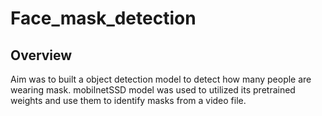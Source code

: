 # Face_mask_detection

## Overview
Aim was to built a object detection model to detect how many people are wearing mask. mobilnetSSD model was used to utilized its pretrained weights and use them to identify masks from a video file.
